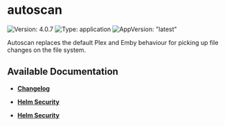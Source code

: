 # autoscan

![Version: 4.0.7](https://img.shields.io/badge/Version-4.0.7-informational?style=flat-square) ![Type: application](https://img.shields.io/badge/Type-application-informational?style=flat-square) ![AppVersion: "latest"](https://img.shields.io/badge/AppVersion-"latest"-informational?style=flat-square)

Autoscan replaces the default Plex and Emby behaviour for picking up file changes on the file system.

## Available Documentation

- [**Changelog**](CHANGELOG)

- [**Helm Security**](container-security)

- [**Helm Security**](helm-security)

